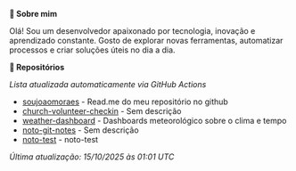 **👋 Sobre mim**

Olá! Sou um desenvolvedor apaixonado por tecnologia, inovação e aprendizado constante. Gosto de explorar novas ferramentas, automatizar processos e criar soluções úteis no dia a dia.

**🚀 Repositórios**

*Lista atualizada automaticamente via GitHub Actions*

- [soujoaomoraes](https://github.com/soujoaomoraes/soujoaomoraes) - Read.me do meu repositório no github
- [church-volunteer-checkin](https://github.com/soujoaomoraes/church-volunteer-checkin) - Sem descrição
- [weather-dashboard](https://github.com/soujoaomoraes/weather-dashboard) - Dashboards meteorológico sobre o clima e tempo
- [noto-git-notes](https://github.com/soujoaomoraes/noto-git-notes) - Sem descrição
- [noto-test](https://github.com/soujoaomoraes/noto-test) - noto-test

*Última atualização: 15/10/2025 às 01:01 UTC*
